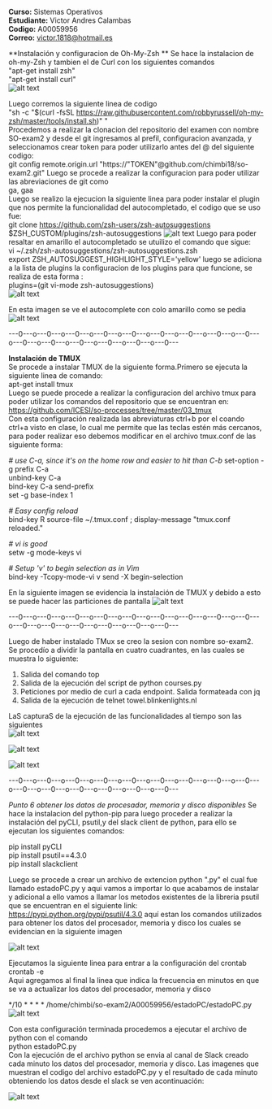 **Curso:** Sistemas Operativos  
**Estudiante:** Victor Andres Calambas  
**Codigo:** A00059956  
**Correo:** victor.1818@hotmail.es 

**Instalación y configuracion de Oh-My-Zsh  **
Se hace la instalacion de oh-my-Zsh  y tambien el de Curl con los siguientes comandos  
		"apt-get install zsh"  
		"apt-get install curl"  
![alt text](https://github.com/chimbi18/so-exam2/blob/master/A00059956/zsh1.png) 

Luego corremos la siguiente linea de codigo  
		"sh -c "$(curl -fsSL https://raw.githubusercontent.com/robbyrussell/oh-my-zsh/master/tools/install.sh)" "  
Procedemos a realizar la clonacion del repositorio del examen con nombre SO-exam2 y desde el git ingresamos al prefil, configuracion avanzada, y seleccionamos crear token para poder utilizarlo antes del @ del siguiente codigo:  
git config remote.origin.url "https://"TOKEN"@github.com/chimbi18/so-exam2.git"
Luego se procede a realizar la configuracion para poder utilizar las abreviaciones de git como  
ga, gaa  
Luego se realizo la ejecucion la siguiente linea para poder instalar el plugin que nos permite la funcionalidad del autocompletado, el codigo que se uso fue:  
git clone https://github.com/zsh-users/zsh-autosuggestions $ZSH_CUSTOM/plugins/zsh-autosuggestions
![alt text](https://github.com/chimbi18/so-exam2/blob/master/A00059956/zsh3.png) 
Luego para poder resaltar en amarillo el autocompletado se utuilizo el comando que sigue:  
 vi ~/.zsh/zsh-autosuggestions/zsh-autosuggestions.zsh  
  export ZSH_AUTOSUGGEST_HIGHLIGHT_STYLE='yellow'
luego se adiciona a la lista de plugins la configuracion de los plugins para que funcione, se realiza de esta forma :   
plugins=(git vi-mode zsh-autosuggestions)  
![alt text](https://github.com/chimbi18/so-exam2/blob/master/A00059956/zsh2.png) 


En esta imagen se ve el autocomplete con colo amarillo como se pedia   
![alt text](https://github.com/chimbi18/so-exam2/blob/master/A00059956/autocomplete.png) 

---0---o---0---o---0---o---0---o---0---o---0---o---0---o---0---o---0---o---0---o---0---o---0---o---0---o---0---o---0---  

**Instalación de TMUX**  
Se procede a instalar TMUX de la siguiente forma.Primero se ejecuta la siguiente linea de comando:  
 apt-get install tmux  
Luego se puede procede a realizar la configuracion del archivo tmux para poder utilizar los comandos del repositorio que se encuentran en:  https://github.com/ICESI/so-processes/tree/master/03_tmux  
Con esta configuración realizada las abreviaturas ctrl+b por el coando ctrl+a visto en clase, lo cual me permite que las teclas estén más cercanos, para poder realizar eso debemos modificar en el archivo tmux.conf de las siguiente forma:

*# use C-a, since it's on the home row and easier to hit than C-b*
set-option -g prefix C-a  
unbind-key C-a  
bind-key C-a send-prefix  
set -g base-index 1  

*# Easy config reload*  
bind-key R source-file ~/.tmux.conf \; display-message "tmux.conf reloaded."  

*# vi is good*  
setw -g mode-keys vi  

*# Setup 'v' to begin selection as in Vim*  
bind-key -Tcopy-mode-vi v send -X begin-selection   


En la siguiente imagen se evidencia la instalación de TMUX y debido a esto se puede hacer las particiones de pantalla
![alt text](https://github.com/chimbi18/so-exam2/blob/master/A00059956/61.png) 

---0---o---0---o---0---o---0---o---0---o---0---o---0---o---0---o---0---o---0---o---0---o---0---o---0---o---0---o---0---

Luego de haber instalado TMux se creo la sesion con nombre so-exam2.  
Se procedío a dividir la pantalla en cuatro cuadrantes, en las cuales se muestra lo siguiente:  
1. Salida del comando top  
2. Salida de la ejecución del script de python courses.py 
3. Peticiones por medio de curl a cada endpoint. Salida formateada con jq
4. Salida de la ejecución de telnet towel.blinkenlights.nl

LaS capturaS de la ejecución de las funcionalidades al tiempo son las siguientes   
![alt text](https://github.com/chimbi18/so-exam2/blob/master/A00059956//itelnet1.png)  

![alt text](https://github.com/chimbi18/so-exam2/blob/master/A00059956//itelnet2.png)  

![alt text](https://github.com/chimbi18/so-exam2/blob/master/A00059956/itelnet3.png)


---0---o---0---o---0---o---0---o---0---o---0---o---0---o---0---o---0---o---0---o---0---o---0---o---0---o---0---o---0---  

*Punto 6 obtener los datos de procesador, memoria y disco disponibles* 
Se hace la instalacion del python-pip para luego proceder a realizar la instalación del pyCLI, psutil,y del slack client de python, para ello se ejecutan los siguientes comandos:  

pip install pyCLI  
pip install psutil==4.3.0  
pip install slackclient  

Luego se procede a crear un archivo de extencion python ".py" el cual fue llamado estadoPC.py y aqui vamos a importar lo que acabamos de instalar y adicional a ello vamos a llamar los metodos existentes de la libreria psutil que se encuentran en el siguiente link: https://pypi.python.org/pypi/psutil/4.3.0 aquí estan los comandos utilizados para obtener los datos del procesador, memoria y disco los cuales se evidencian en la siguiente imagen  

![alt text](https://github.com/chimbi18/so-exam2/blob/master/A00059956/estadoPC.png) 

Ejecutamos la siguiente linea para entrar a la configuración del crontab  
crontab -e   
Aqui agregamos al final la linea que indica la frecuencia en minutos en que se va a actualizar los datos del procesador, memoria y disco

*/10 * * * * /home/chimbi/so-exam2/A00059956/estadoPC/estadoPC.py
![alt text](https://github.com/chimbi18/so-exam2/blob/master/A00059956/configuracionEnvioDatos.png) 

Con  esta configuración terminada procedemos a ejecutar el archivo de python con el comando  
python estadoPC.py   
Con la ejecución de el archivo python se envia al canal de Slack creado cada minuto los datos del procesador, memoria y disco. Las imagenes que muestran el codigo del archivo estadoPC.py y el resultado de cada minuto obteniendo los datos desde el slack se ven acontinuación:

![alt text](https://github.com/chimbi18/so-exam2/blob/master/A00059956/muestraEnvioDatos.png) 


